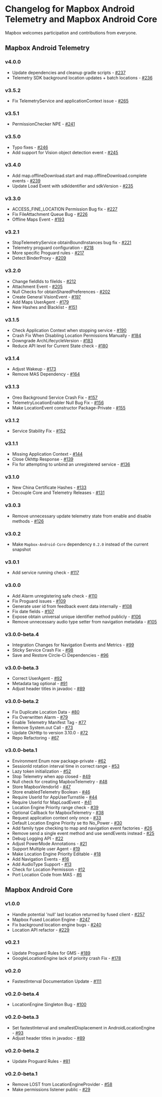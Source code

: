 # Changelog for Mapbox Android Telemetry and Mapbox Android Core

Mapbox welcomes participation and contributions from everyone.

## Mapbox Android Telemetry

### v4.0.0
- Update dependencies and cleanup gradle scripts - [#237](https://github.com/mapbox/mapbox-events-android/pull/237)
- Telemetry SDK background location updates + batch locations - [#236](https://github.com/mapbox/mapbox-events-android/pull/236)

### v3.5.2
- Fix TelemetryService and applicationContext issue - [#265](https://github.com/mapbox/mapbox-events-android/pull/265)

### v3.5.1
- PermissionChecker NPE - [#241](https://github.com/mapbox/mapbox-events-android/pull/241)

### v3.5.0
- Typo fixes - [#246](https://github.com/mapbox/mapbox-events-android/pull/246)
- Add support for Vision object detection event - [#245](https://github.com/mapbox/mapbox-events-android/pull/245)

### v3.4.0
- Add map.offlineDownload.start and map.offlineDownload.complete events - [#239](https://github.com/mapbox/mapbox-events-android/pull/239)
- Update Load Event with sdkIdentifier and sdkVersion - [#235](https://github.com/mapbox/mapbox-events-android/pull/235)

### v3.3.0
- ACCESS_FINE_LOCATION Permission Bug fix - [#227](https://github.com/mapbox/mapbox-events-android/pull/227)
- Fix FileAttachment Queue Bug - [#226](https://github.com/mapbox/mapbox-events-android/pull/226)
- Offline Maps Event - [#193](https://github.com/mapbox/mapbox-events-android/pull/193)

### v3.2.1
- StopTelemetryService obtainBoundInstances bug fix - [#221](https://github.com/mapbox/mapbox-events-android/pull/221)
- Telemetry proguard configuration - [#218](https://github.com/mapbox/mapbox-events-android/pull/218)
- More specific Proguard rules - [#217](https://github.com/mapbox/mapbox-events-android/pull/217)
- Detect BinderProxy - [#209](https://github.com/mapbox/mapbox-events-android/pull/209)

### v3.2.0
- Change fieldIds to fileIds - [#212](https://github.com/mapbox/mapbox-events-android/pull/212)
- Attachment Event - [#205](https://github.com/mapbox/mapbox-events-android/pull/205)
- Null Checks for obtainSharedPreferences - [#202](https://github.com/mapbox/mapbox-events-android/pull/202)
- Create General VisionEvent - [#197](https://github.com/mapbox/mapbox-events-android/pull/197)
- Add Maps UserAgent - [#179](https://github.com/mapbox/mapbox-events-android/pull/179)
- New Hashes and Blacklist - [#151](https://github.com/mapbox/mapbox-events-android/pull/151)

### v3.1.5
- Check Application Context when stopping service - [#190](https://github.com/mapbox/mapbox-events-android/pull/190)
- Crash Fix When Disabling Location Permissions Manually - [#184](https://github.com/mapbox/mapbox-events-android/pull/184)
- Downgrade ArchLifecycleVersion - [#183](https://github.com/mapbox/mapbox-events-android/pull/183)
- Reduce API level for Current State check - [#180](https://github.com/mapbox/mapbox-events-android/pull/180)

### v3.1.4
- Adjust Wakeup - [#173](https://github.com/mapbox/mapbox-events-android/pull/173)
- Remove MAS Dependency - [#164](https://github.com/mapbox/mapbox-events-android/pull/164)

### v3.1.3
- Oreo Background Service Crash Fix - [#157](https://github.com/mapbox/mapbox-events-android/pull/157)
- TelemetryLocationEnabler Null Bug Fix - [#156](https://github.com/mapbox/mapbox-events-android/pull/156)
- Make LocationEvent constructor Package-Private - [#155](https://github.com/mapbox/mapbox-events-android/pull/155)

### v3.1.2
- Service Stability Fix - [#152](https://github.com/mapbox/mapbox-events-android/pull/152)

### v3.1.1
- Missing Application Context - [#144](https://github.com/mapbox/mapbox-events-android/pull/144)
- Close Okhttp Response - [#139](https://github.com/mapbox/mapbox-events-android/pull/139)
- Fix for attempting to unbind an unregistered service - [#136](https://github.com/mapbox/mapbox-events-android/pull/136)

### v3.1.0
- New China Certificate Hashes - [#133](https://github.com/mapbox/mapbox-events-android/pull/133)
- Decouple Core and Telemetry Releases - [#131](https://github.com/mapbox/mapbox-events-android/pull/131)

### v3.0.3
- Remove unnecessary update telemetry state from enable and disable methods - [#126](https://github.com/mapbox/mapbox-events-android/pull/126)

### v3.0.2
- Make `Mapbox-Android-Core` dependency `0.2.0` instead of the current snapshot

### v3.0.1
- Add service running check - [#117](https://github.com/mapbox/mapbox-events-android/pull/117)

### v3.0.0
- Add Alarm unregistering safe check - [#110](https://github.com/mapbox/mapbox-events-android/pull/110)
- Fix Proguard issues - [#109](https://github.com/mapbox/mapbox-events-android/pull/109)
- Generate user id from feedback event data internally - [#108](https://github.com/mapbox/mapbox-events-android/pull/108)
- Fix date fields - [#107](https://github.com/mapbox/mapbox-events-android/pull/107)
- Expose obtain universal unique identifier method publicly - [#106](https://github.com/mapbox/mapbox-events-android/pull/106)
- Remove unnecessary audio type setter from navigation metadata - [#105](https://github.com/mapbox/mapbox-events-android/pull/105)

### v3.0.0-beta.4
- Integration Changes for Navigation Events and Metrics - [#99](https://github.com/mapbox/mapbox-events-android/pull/99)
- Sticky Service Crash Fix - [#98](https://github.com/mapbox/mapbox-events-android/pull/98)
- Save and Restore Circle-Ci Dependencies - [#96](https://github.com/mapbox/mapbox-events-android/pull/96)

### v3.0.0-beta.3
- Correct UserAgent - [#92](https://github.com/mapbox/mapbox-events-android/pull/92)
- Metadata tag optional - [#91](https://github.com/mapbox/mapbox-events-android/pull/91)
- Adjust header titles in javadoc - [#89](https://github.com/mapbox/mapbox-events-android/pull/89)

### v3.0.0-beta.2
- Fix Duplicate Location Data - [#80](https://github.com/mapbox/mapbox-events-android/pull/80)
- Fix Overwritten Alarm - [#79](https://github.com/mapbox/mapbox-events-android/pull/79)
- Enable Telemetry Manifest Tag - [#77](https://github.com/mapbox/mapbox-events-android/pull/77)
- Remove System.out Call - [#73](https://github.com/mapbox/mapbox-events-android/pull/73)
- Update OkHttp to version 3.10.0 - [#72](https://github.com/mapbox/mapbox-events-android/pull/72)
- Repo Refactoring - [#67](https://github.com/mapbox/mapbox-events-android/pull/67)

### v3.0.0-beta.1
- Environment Enum now package-private - [#62](https://github.com/mapbox/mapbox-events-android/pull/62)
- SessionId rotation interval time in correct range - [#53](https://github.com/mapbox/mapbox-events-android/pull/53)
- Lazy token initialization - [#52](https://github.com/mapbox/mapbox-events-android/pull/52)
- Stop Telemetry when app closed - [#49](https://github.com/mapbox/mapbox-events-android/pull/49)
- Null check for creating MapboxTelemetry - [#48](https://github.com/mapbox/mapbox-events-android/pull/48)
- Store MapboxVendorId - [#47](https://github.com/mapbox/mapbox-events-android/pull/47)
- Store enabledTelemetry Boolean - [#46](https://github.com/mapbox/mapbox-events-android/pull/46)
- Require UserId for AppUserTurnstile - [#44](https://github.com/mapbox/mapbox-events-android/pull/44)
- Require UserId for MapLoadEvent - [#41](https://github.com/mapbox/mapbox-events-android/pull/41)
- Location Engine Priority range check - [#39](https://github.com/mapbox/mapbox-events-android/pull/39)
- Optional Callback for MapboxTelemetry - [#38](https://github.com/mapbox/mapbox-events-android/pull/38)
- Request application context only once - [#33](https://github.com/mapbox/mapbox-events-android/pull/33)
- Default Location Engine Priority se tto No_Power - [#30](https://github.com/mapbox/mapbox-events-android/pull/30)
- Add family type checking to map and navigation event factories - [#26](https://github.com/mapbox/mapbox-events-android/pull/26)
- Remove send a single event method and use sendEvents instead - [#25](https://github.com/mapbox/mapbox-events-android/pull/25)
- Debug Logging API - [#22](https://github.com/mapbox/mapbox-events-android/pull/22)
- Adjust PowerMode Annotations - [#21](https://github.com/mapbox/mapbox-events-android/pull/21)
- Support Multiple user Agent - [#19](https://github.com/mapbox/mapbox-events-android/pull/19)
- Make Location Engine Priority Editable - [#18](https://github.com/mapbox/mapbox-events-android/pull/18)
- Add Navigation Events - [#16](https://github.com/mapbox/mapbox-events-android/pull/16)
- Add AudioType Support - [#13](https://github.com/mapbox/mapbox-events-android/pull/13)
- Check for Location Permission - [#12](https://github.com/mapbox/mapbox-events-android/pull/12)
- Port Location Code from MAS - [#6](https://github.com/mapbox/mapbox-events-android/pull/6)

## Mapbox Android Core

### v1.0.0
- Handle potential 'null' last location returned by fused client - [#257](https://github.com/mapbox/mapbox-events-android/pull/257)
- Mapbox Fused Location Engine - [#247](https://github.com/mapbox/mapbox-events-android/pull/247)
- Fix background location engine bugs - [#240](https://github.com/mapbox/mapbox-events-android/pull/240)
- Location API refactor - [#229](https://github.com/mapbox/mapbox-events-android/pull/229)

### v0.2.1
- Update Proguard Rules for GMS - [#189](https://github.com/mapbox/mapbox-events-android/pull/189)
- GoogleLocationEngine lack of priority crash Fix - [#178](https://github.com/mapbox/mapbox-events-android/pull/178)

### v0.2.0
- FastestInterval Documentation Update - [#111](https://github.com/mapbox/mapbox-events-android/pull/111)

### v0.2.0-beta.4
- LocationEngine Singleton Bug - [#100](https://github.com/mapbox/mapbox-events-android/pull/100)

### v0.2.0-beta.3
- Set fastestInterval and smallestDisplacement in AndroidLocationEngine - [#93](https://github.com/mapbox/mapbox-events-android/pull/93)
- Adjust header titles in javadoc - [#89](https://github.com/mapbox/mapbox-events-android/pull/89)

### v0.2.0-beta.2
- Update Proguard Rules - [#81](https://github.com/mapbox/mapbox-events-android/pull/81)

### v0.2.0-beta.1
- Remove LOST from LocationEngineProvider - [#58](https://github.com/mapbox/mapbox-events-android/pull/58)
- Make permissions listener public - [#29](https://github.com/mapbox/mapbox-events-android/pull/29)